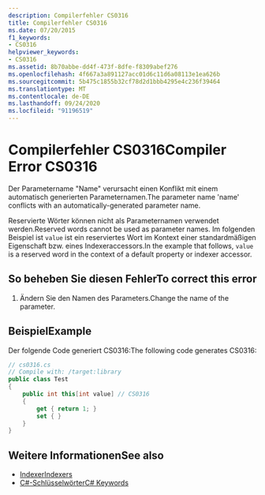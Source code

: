 ```yaml
---
description: Compilerfehler CS0316
title: Compilerfehler CS0316
ms.date: 07/20/2015
f1_keywords:
- CS0316
helpviewer_keywords:
- CS0316
ms.assetid: 8b70abbe-dd4f-473f-8dfe-f8309abef276
ms.openlocfilehash: 4f667a3a891127acc01d6c11d6a08113e1ea626b
ms.sourcegitcommit: 5b475c1855b32cf78d2d1bbb4295e4c236f39464
ms.translationtype: MT
ms.contentlocale: de-DE
ms.lasthandoff: 09/24/2020
ms.locfileid: "91196519"
---
```

# <a name="compiler-error-cs0316"></a><span data-ttu-id="883fa-103">Compilerfehler CS0316</span><span class="sxs-lookup"><span data-stu-id="883fa-103">Compiler Error CS0316</span></span>

<span data-ttu-id="883fa-104">Der Parametername "Name" verursacht einen Konflikt mit einem automatisch generierten Parameternamen.</span><span class="sxs-lookup"><span data-stu-id="883fa-104">The parameter name 'name' conflicts with an automatically-generated parameter name.</span></span>  
  
 <span data-ttu-id="883fa-105">Reservierte Wörter können nicht als Parameternamen verwendet werden.</span><span class="sxs-lookup"><span data-stu-id="883fa-105">Reserved words cannot be used as parameter names.</span></span> <span data-ttu-id="883fa-106">Im folgenden Beispiel ist `value` ist ein reserviertes Wort im Kontext einer standardmäßigen Eigenschaft bzw. eines Indexeraccessors.</span><span class="sxs-lookup"><span data-stu-id="883fa-106">In the example that follows, `value` is a reserved word in the context of a default property or indexer accessor.</span></span>  
  
## <a name="to-correct-this-error"></a><span data-ttu-id="883fa-107">So beheben Sie diesen Fehler</span><span class="sxs-lookup"><span data-stu-id="883fa-107">To correct this error</span></span>  
  
1. <span data-ttu-id="883fa-108">Ändern Sie den Namen des Parameters.</span><span class="sxs-lookup"><span data-stu-id="883fa-108">Change the name of the parameter.</span></span>  
  
## <a name="example"></a><span data-ttu-id="883fa-109">Beispiel</span><span class="sxs-lookup"><span data-stu-id="883fa-109">Example</span></span>  

 <span data-ttu-id="883fa-110">Der folgende Code generiert CS0316:</span><span class="sxs-lookup"><span data-stu-id="883fa-110">The following code generates CS0316:</span></span>  
  
```csharp  
// cs0316.cs  
// Compile with: /target:library  
public class Test  
{  
    public int this[int value] // CS0316  
    {  
        get { return 1; }  
        set { }  
    }  
}  
```  
  
## <a name="see-also"></a><span data-ttu-id="883fa-111">Weitere Informationen</span><span class="sxs-lookup"><span data-stu-id="883fa-111">See also</span></span>

- [<span data-ttu-id="883fa-112">Indexer</span><span class="sxs-lookup"><span data-stu-id="883fa-112">Indexers</span></span>](../programming-guide/indexers/index.md)
- [<span data-ttu-id="883fa-113">C#-Schlüsselwörter</span><span class="sxs-lookup"><span data-stu-id="883fa-113">C# Keywords</span></span>](../language-reference/keywords/index.md)
